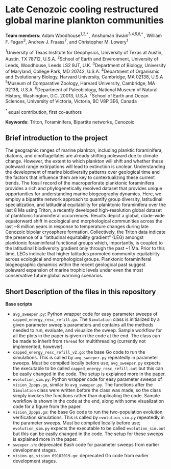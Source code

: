 # Late Cenozoic cooling restructured global marine plankton communities #
**Team members:** Adam Woodhouse<sup>1,2,* </sup>, Anshuman Swain<sup>3,4,5,6,* </sup>, William F. Fagan<sup>3</sup>, Andrew J. Fraass<sup>7</sup>, and Christopher M. Lowery<sup>1</sup>

<sup>1</sup>University of Texas Institute for Geophysics, University of Texas at Austin, Austin, TX 78712, U.S.A.
<sup>2</sup>School of Earth and Environment, University of Leeds, Woodhouse, Leeds LS2 9JT, U.K.
<sup>3</sup>Department of Biology, University of Maryland, College Park, MD 20742, U.S.A.
<sup>4</sup>Department of Organismic and Evolutionary Biology, Harvard University, Cambridge, MA 02138, U.S.A
<sup>5</sup>Museum of Comparative Zoology, Harvard University, Cambridge, MA 02138, U.S.A.
<sup>6</sup>Department of Paleobiology, National Museum of Natural History, Washington, D.C. 20013, U.S.A.
<sup>7</sup>School of Earth and Ocean Sciences, University of Victoria, Victoria, BC V8P 3E6, Canada

<sup>* </sup>equal contribution, first co-authors



**Keywords:** Triton, Foraminifera, Bipartite networks, Cenozoic



## Brief introduction to the project ##
The geographic ranges of marine plankton, including planktic foraminifera, diatoms, and dinoflagellates are already shifting poleward due to climate change. However, the extent to which plankton will shift and whether these poleward range extirpations will lead to extinction is unclear. Understanding the development of marine biodiversity patterns over geological time and the factors that influence them are key to contextualizing these current trends. The fossil record of the macroperforate planktonic foraminifera provides a rich and phylogenetically resolved dataset that provides unique opportunities for understanding marine biogeography dynamics. Here, we employ a bipartite network approach to quantify group diversity, latitudinal specialization, and latitudinal equitability for planktonic foraminifera over the last 8 Ma using Triton, a recently developed high-resolution global dataset of planktonic foraminiferal occurrences. Results depict a global, clade-wide equatorward shift in ecological and morphological communities across the last ~8 million years in response to temperature changes during late Cenozoic bipolar cryosphere formation. Collectively, the Triton data indicate the presence of a “latitudinal equitability gradient” (LEG) amongst planktonic foraminiferal functional groups which, importantly, is coupled to the latitudinal biodiversity gradient only through the past ~1 Ma. Prior to this time, LEGs indicate that higher latitudes promoted community equitability across ecological and morphological groups. Planktonic foraminiferal biogeographic dynamics within the recent geological past suggest poleward expansion of marine trophic levels under even the most conservative future global warming scenarios.


## Short Description of the files in this repository ##

**Base scripts** 
- `avg_sweeper.py`: Python wrapper code for easy parameter sweeps of `capped_energy_resc_refill.go`. The `Simulation` class is initialized by a given parameter sweep's parameters and contains all the methods needed to run, evaluate, and visualize the sweep. Sample workflow for all the plots in the paper is given in the code at the end. The class can be made to inherit from `Thread` for multithreading (currently not implemented, however). 
- `capped_energy_resc_refill_v2.go`: the base Go code to run the simulations. This is called by `avg_sweeper.py` repeatedly in parameter sweeps. Must be compiled locally before use; `avg_sweeper.py` expects the executable to be called `capped_energy_resc_refill.out` but this can be easily changed in the code. The setup is explained more in the paper.
- `evolution_sim.py`: Python wrapper code for easy parameter sweeps of `vision_2pops.go`, similar to `avg_sweeper.py`. The functions after the `Simulation` class were written before the class was made, so the class simply invokes the functions rather than duplicating the code. Sample workflow is shown in the code at the end, along with some visualization code for a figure from the paper.
- `vision_2pops.go`: the base Go code to run the two-population evolution verification simulations. This is called by `evolution_sim.py` repeatedly in the parameter sweeps. Must be compiled locally before use; `evolution_sim.py` expects the executable to be called `evolution_sim.out` but this can be easily changed in the code. The setup for these sweeps is explained more in the paper.
- `sweeper.sh`: deprecated Bash code for parameter sweeps from earlier development stages.
- `vision.go`, `vision_09182019.go`: deprecated Go code from earlier development stages.
